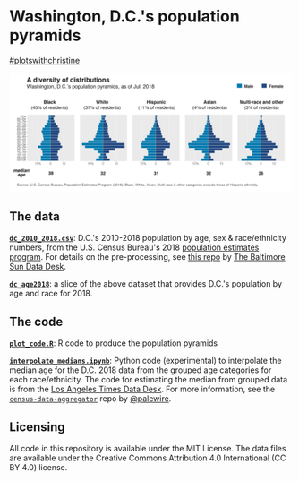 # Washington, D.C.'s population pyramids

[#plotswithchristine](https://twitter.com/search?f=tweets&vertical=default&q=%23plotswithchristine&src=typd)

![image](plot.png)

## The data

**[`dc_2010_2018.csv`](https://github.com/underthecurve/dc-pyramid-plots/blob/master/dc_2010_2018.csv)**: D.C.'s 2010-2018 population by age, sex & race/ethnicity numbers, from the U.S. Census Bureau's 2018 [population estimates program](https://www.census.gov/data/tables/time-series/demo/popest/2010s-counties-detail.html). For details on the pre-processing, see [this repo](https://github.com/baltimore-sun-data/population-estimates-race-2018) by [The Baltimore Sun Data Desk](https://github.com/baltimore-sun-data).

**[`dc_age2018`](https://github.com/underthecurve/dc-pyramid-plots/blob/master/dc_age2018.csv)**: a slice of the above dataset that provides D.C.'s population by age and race for 2018.

## The code

**[`plot_code.R`](https://github.com/underthecurve/dc-pyramid-plots/blob/master/plot_code.R)**: R code to produce the population pyramids

**[`interpolate_medians.ipynb`](https://nbviewer.jupyter.org/github/underthecurve/dc-pyramid-plots/blob/master/interpolate_medians.ipynb)**: Python code (experimental) to interpolate the median age for the D.C. 2018 data from the grouped age categories for each race/ethnicity. The code for estimating the median from grouped data is from the [Los Angeles Times Data Desk](https://github.com/datadesk). For more information, see the [`census-data-aggregator`](https://github.com/datadesk/census-data-aggregator) repo by [@palewire](https://github.com/palewire).

## Licensing

All code in this repository is available under the MIT License. The data files are available under the Creative Commons Attribution 4.0 International (CC BY 4.0) license.
